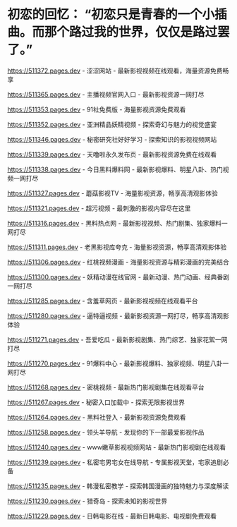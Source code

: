# 初恋的回忆： “初恋只是青春的一个小插曲。而那个路过我的世界，仅仅是路过罢了。”
https://511372.pages.dev - 涩涩网站 - 最新影视视频在线观看，海量资源免费畅享

https://511365.pages.dev - 主播视频官网入口 - 最新影视资源一网打尽

https://511353.pages.dev - 91社免费版 - 海量影视资源免费观看

https://511352.pages.dev - 亚洲精品妖精视频 - 探索奇幻与魅力的视觉盛宴

https://511346.pages.dev - 秘密研究社好好学习 - 探索知识的影视视频网站

https://511339.pages.dev - 天噜啦永久发布页 - 最新影视资源免费在线观看

https://511338.pages.dev - 今日黑料爆料网 - 最新影视爆料、明星八卦、热门视频一网打尽

https://511327.pages.dev - 蘑菇影视TV - 海量影视资源，畅享高清观影体验

https://511321.pages.dev - 超污视频 - 最刺激的影视内容尽在这里

https://511316.pages.dev - 黑料热点网 - 最新影视视频、热门剧集、独家爆料一网打尽

https://511311.pages.dev - 老黑影视库夸克 - 海量影视资源，畅享高清观影体验

https://511306.pages.dev - 红桃视频漫画 - 海量影视资源与精彩漫画的完美结合

https://511300.pages.dev - 妖精动漫在线官网 - 最新动漫、热门动画、经典番剧一网打尽

https://511285.pages.dev - 含羞草网页 - 最新影视视频在线观看平台

https://511280.pages.dev - 逼特逼视频 - 最新影视资源一网打尽，畅享高清观影体验

https://511271.pages.dev - 吾爱吃瓜 - 最新影视剧集、热门综艺、独家花絮一网打尽

https://511270.pages.dev - 91爆料中心 - 最新影视爆料、独家视频、明星八卦一网打尽

https://511268.pages.dev - 密桃视频 - 最新热门影视剧集在线观看平台

https://511267.pages.dev - 秘密入口加载中 - 探索无限影视世界

https://511264.pages.dev - 黑料社登入 - 最新影视资源免费观看

https://511258.pages.dev - 领头羊导航 - 发现你的下一部最爱影视作品

https://511240.pages.dev - www嫩草影视视频网站 - 最新热门影视剧在线观看

https://511239.pages.dev - 私密宅男宅女在线导航 - 专属影视天堂，宅家追剧必备

https://511235.pages.dev - 韩漫私密教学 - 探索韩国漫画的独特魅力与深度解读

https://511230.pages.dev - 猎奇岛 - 探索未知的影视世界

https://511229.pages.dev - 日韩电影在线 - 最新日韩电影、电视剧免费观看
